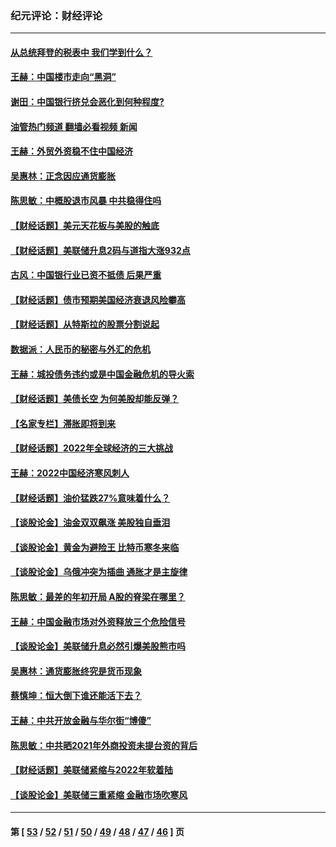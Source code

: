 ### 纪元评论：财经评论
---
#### [从总统拜登的税表中 我们学到什么？](../../pages/nsc1026/n13773081.md?07140330) 
#### [王赫：中国楼市走向“黑洞”](../../pages/nsc1026/n13770647.md?07140330) 
#### [谢田：中国银行挤兑会恶化到何种程度?](../../pages/nsc1026/n13766965.md?07140330) 
#### [油管热门频道 翻墙必看视频 新闻](ok?07140330)
#### [王赫：外贸外资稳不住中国经济](../../pages/nsc1026/n13753933.md?07140330) 
#### [吴惠林：正念因应通货膨胀](../../pages/nsc1026/n13750350.md?07140330) 
#### [陈思敏：中概股退市风暴 中共稳得住吗](../../pages/nsc1026/n13738978.md?07140330) 
#### [【财经话题】美元天花板与美股的触底](../../pages/nsc1026/n13736495.md?07140330) 
#### [【财经话题】美联储升息2码与道指大涨932点](../../pages/nsc1026/n13727377.md?07140330) 
#### [古风：中国银行业已资不抵债 后果严重](../../pages/nsc1026/n13726111.md?07140330) 
#### [【财经话题】债市预期美国经济衰退风险攀高](../../pages/nsc1026/n13698043.md?07140330) 
#### [【财经话题】从特斯拉的股票分割说起](../../pages/nsc1026/n13679733.md?07140330) 
#### [数据派：人民币的秘密与外汇的危机](../../pages/nsc1026/n13667092.md?07140330) 
#### [王赫：城投债务违约或是中国金融危机的导火索](../../pages/nsc1026/n13665322.md?07140330) 
#### [【财经话题】美债长空 为何美股却能反弹？](../../pages/nsc1026/n13665895.md?07140330) 
#### [【名家专栏】滞胀即将到来](../../pages/nsc1026/n13658171.md?07140330) 
#### [【财经话题】2022年全球经济的三大挑战](../../pages/nsc1026/n13654423.md?07140330) 
#### [王赫：2022中国经济寒风刺人](../../pages/nsc1026/n13651403.md?07140330) 
#### [【财经话题】油价猛跌27%意味着什么？](../../pages/nsc1026/n13648767.md?07140330) 
#### [【谈股论金】油金双双飙涨 美股独自垂泪](../../pages/nsc1026/n13631742.md?07140330) 
#### [【谈股论金】黄金为避险王 比特币寒冬来临](../../pages/nsc1026/n13600406.md?07140330) 
#### [【谈股论金】乌俄冲突为插曲 通胀才是主旋律](../../pages/nsc1026/n13576797.md?07140330) 
#### [陈思敏：最差的年初开局 A股的脊梁在哪里？](../../pages/nsc1026/n13558359.md?07140330) 
#### [王赫：中国金融市场对外资释放三个危险信号](../../pages/nsc1026/n13546389.md?07140330) 
#### [【谈股论金】美联储升息必然引爆美股熊市吗](../../pages/nsc1026/n13519194.md?07140330) 
#### [吴惠林：通货膨胀终究是货币现象](../../pages/nsc1026/n13512979.md?07140330) 
#### [蔡慎坤：恒大倒下谁还能活下去？](../../pages/nsc1026/n13501831.md?07140330) 
#### [王赫：中共开放金融与华尔街“博傻”](../../pages/nsc1026/n13501138.md?07140330) 
#### [陈思敏：中共晒2021年外商投资未提台资的背后](../../pages/nsc1026/n13501057.md?07140330) 
#### [【财经话题】美联储紧缩与2022年软着陆](../../pages/nsc1026/n13498354.md?07140330) 
#### [【谈股论金】美联储三重紧缩 金融市场吹寒风](../../pages/nsc1026/n13487202.md?07140330) 

---
#### 第 [ [53](./53.md?07140330) / [52](./52.md?07140330) / [51](./51.md?07140330) / [50](./50.md?07140330) / [49](./49.md?07140330) / [48](./48.md?07140330) / [47](./47.md?07140330) / [46](./46.md?07140330) ] 页
